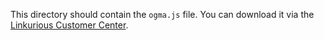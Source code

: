 This directory should contain the `ogma.js` file. You can download it via the [Linkurious Customer Center](https://get.linkurio.us/en/login).